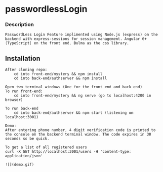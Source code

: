 # passwordlessLogin

### Description
    PasswordLess Login Feature implimented using Node.js (express) on the backend with express-sessions for session management. Angular 6+ (TypeScript) on the front end. Bulma as the css library. 

## Installation
    After cloning repo:
        cd into front-end/mystery && npm install
        cd into back-end/authserver && npm install
    
    Open two terminal windows (One for the front end and back end)
    To run front-end:
        cd into front-end/mystery && ng serve (go to localhost:4200 in browser)

    To run back-end
        cd into back-end/authserver && npm start (listening on localhost:3001)

    Demo:
    After entering phone number, 4 digit verification code is printed to the console on the backend terminal window. The code expires in 30 seconds so be quick. 

    To get a list of all registered users
    curl -X GET http://localhost:3001/users -H 'content-type: application/json' 

    ![](demo.gif)
